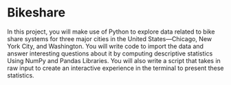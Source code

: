 # Bikeshare
In this project, you will make use of Python to explore data related to bike share systems for three major cities in the United States—Chicago, New York City, and Washington. You will write code to import the data and answer interesting questions about it by computing descriptive statistics Using NumPy and Pandas Libraries. You will also write a script that takes in raw input to create an interactive experience in the terminal to present these statistics.

